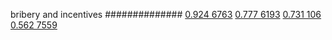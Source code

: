


bribery and incentives
##############
[0.924 6763](https://www.phylliida.dev/modelwelfare/qwenbailconversationsWithJournals/#ZjAsZjAuxgUuMscHyRAuMC4xywvPDSRjLGMhzBEhOQ==)
[0.777 6193](https://www.phylliida.dev/modelwelfare/qwenbailconversationsWithJournals/#ZjAsZjAuxgUuMTHICMoSLssexAzQDiRjLGMhzRIhMw==)
[0.731 106](https://www.phylliida.dev/modelwelfare/qwenbailconversationsWithJournals/#ZjAsZjAuxgUuNccHyRAuyhvECy4xzQ0kYyxjIcwRITA=)
[0.562 7559](https://www.phylliida.dev/modelwelfare/qwenbailconversationsWithJournals/#ZjAsZjAuxgXJB8sJLjbLC80YLjAkYyxjIcwRITEz)

